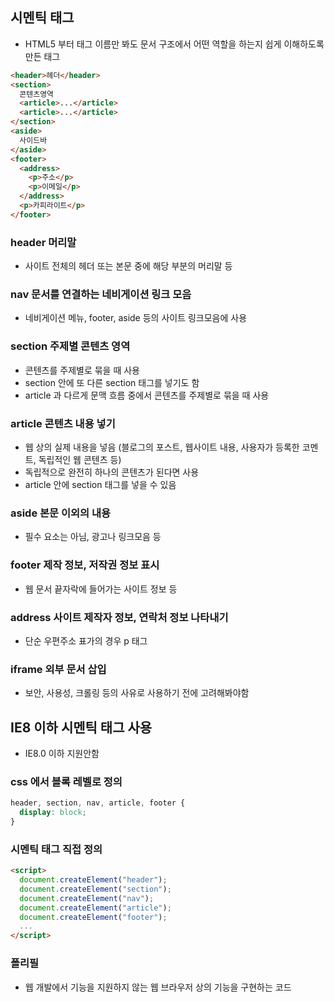 ## 시멘틱 태그
- HTML5 부터 태그 이름만 봐도 문서 구조에서 어떤 역할을 하는지 쉽게 이해하도록 만든 태그
```html
<header>헤더</header>
<section>
  콘텐츠영역
  <article>...</article>
  <article>...</article>
</section>
<aside>
  사이드바
</aside>
<footer>
  <address>
    <p>주소</p>
    <p>이메일</p>
  </address>
  <p>카피라이트</p>
</footer>
```
### header 머리말
- 사이트 전체의 헤더 또는 본문 중에 해당 부분의 머리말 등
### nav 문서를 연결하는 네비게이션 링크 모음
- 네비게이션 메뉴, footer, aside 등의 사이트 링크모음에 사용
### section 주제별 콘텐츠 영역
- 콘텐츠를 주제별로 묶을 때 사용
- section 안에 또 다른 section 태그를 넣기도 함
- article 과 다르게 문맥 흐름 중에서 콘텐츠를 주제별로 묶을 때 사용
### article 콘텐츠 내용 넣기
- 웹 상의 실제 내용을 넣음 (블로그의 포스트, 웹사이트 내용, 사용자가 등록한 코멘트, 독립적인 웹 콘텐츠 등)
- 독립적으로 완전히 하나의 콘텐츠가 된다면 사용
- article 안에 section 태그를 넣을 수 있음
### aside 본문 이외의 내용
- 필수 요소는 아님, 광고나 링크모음 등
### footer 제작 정보, 저작권 정보 표시
- 웹 문서 끝자락에 들어가는 사이트 정보 등
### address 사이트 제작자 정보, 연락처 정보 나타내기
- 단순 우편주소 표가의 경우 p 태그
### iframe 외부 문서 삽입
- 보안, 사용성, 크롤링 등의 사유로 사용하기 전에 고려해봐야함

## IE8 이하 시멘틱 태그 사용
- IE8.0 이하 지원안함
### css 에서 블록 레벨로 정의
```css
header, section, nav, article, footer {
  display: block;
}
```
### 시멘틱 태그 직접 정의
```html
<script>
  document.createElement("header");
  document.createElement("section");
  document.createElement("nav");
  document.createElement("article");
  document.createElement("footer");
  ...
</script>
```
### 폴리필
-  웹 개발에서 기능을 지원하지 않는 웹 브라우저 상의 기능을 구현하는 코드